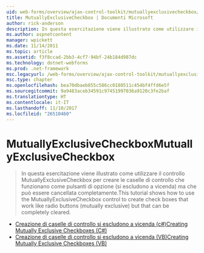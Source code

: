 ```yaml
---
uid: web-forms/overview/ajax-control-toolkit/mutuallyexclusivecheckbox/index
title: MutuallyExclusiveCheckbox | Documenti Microsoft
author: rick-anderson
description: In questa esercitazione viene illustrato come utilizzare il controllo MutuallyExclusiveCheckbox per creare le caselle di controllo che funzionano come pulsanti di opzione (si escludono a vicenda) ma che può essere...
ms.author: aspnetcontent
manager: wpickett
ms.date: 11/14/2011
ms.topic: article
ms.assetid: f3f8ccad-2bb3-4cf7-94bf-24b184d987dc
ms.technology: dotnet-webforms
ms.prod: .net-framework
msc.legacyurl: /web-forms/overview/ajax-control-toolkit/mutuallyexclusivecheckbox
msc.type: chapter
ms.openlocfilehash: bea70dbaeb855c586cc0180511c454bf4ffd6e5f
ms.sourcegitcommit: 9a9483aceb34591c97451997036a9120c3fe2baf
ms.translationtype: HT
ms.contentlocale: it-IT
ms.lasthandoff: 11/10/2017
ms.locfileid: "26510460"
---
```

<a name="mutuallyexclusivecheckbox"></a><span data-ttu-id="d9470-103">MutuallyExclusiveCheckbox</span><span class="sxs-lookup"><span data-stu-id="d9470-103">MutuallyExclusiveCheckbox</span></span>
====================
> <span data-ttu-id="d9470-104">In questa esercitazione viene illustrato come utilizzare il controllo MutuallyExclusiveCheckbox per creare le caselle di controllo che funzionano come pulsanti di opzione (si escludono a vicenda) ma che può essere cancellata completamente.</span><span class="sxs-lookup"><span data-stu-id="d9470-104">This tutorial shows how to use the MutuallyExclusiveCheckbox control to create check boxes that work like radio buttons (mutually exclusive) but that can be completely cleared.</span></span>


- [<span data-ttu-id="d9470-105">Creazione di caselle di controllo si escludono a vicenda (c#)</span><span class="sxs-lookup"><span data-stu-id="d9470-105">Creating Mutually Exclusive Checkboxes (C#)</span></span>](creating-mutually-exclusive-checkboxes-cs.md)
- [<span data-ttu-id="d9470-106">Creazione di caselle di controllo si escludono a vicenda (VB)</span><span class="sxs-lookup"><span data-stu-id="d9470-106">Creating Mutually Exclusive Checkboxes (VB)</span></span>](creating-mutually-exclusive-checkboxes-vb.md)

